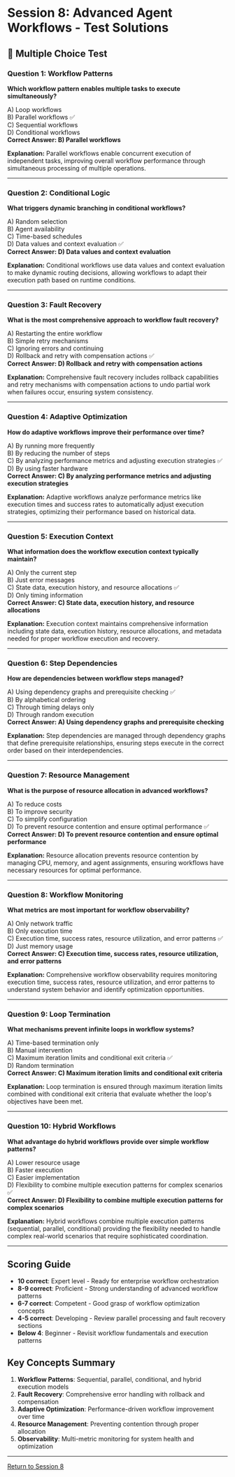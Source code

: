 # Session 8: Advanced Agent Workflows - Test Solutions

## 📝 Multiple Choice Test

### Question 1: Workflow Patterns
**Which workflow pattern enables multiple tasks to execute simultaneously?**

A) Loop workflows  
B) Parallel workflows ✅  
C) Sequential workflows  
D) Conditional workflows  
**Correct Answer: B) Parallel workflows**

**Explanation:** Parallel workflows enable concurrent execution of independent tasks, improving overall workflow performance through simultaneous processing of multiple operations.

---

### Question 2: Conditional Logic
**What triggers dynamic branching in conditional workflows?**

A) Random selection  
B) Agent availability  
C) Time-based schedules  
D) Data values and context evaluation ✅  
**Correct Answer: D) Data values and context evaluation**

**Explanation:** Conditional workflows use data values and context evaluation to make dynamic routing decisions, allowing workflows to adapt their execution path based on runtime conditions.

---

### Question 3: Fault Recovery
**What is the most comprehensive approach to workflow fault recovery?**

A) Restarting the entire workflow  
B) Simple retry mechanisms  
C) Ignoring errors and continuing  
D) Rollback and retry with compensation actions ✅  
**Correct Answer: D) Rollback and retry with compensation actions**

**Explanation:** Comprehensive fault recovery includes rollback capabilities and retry mechanisms with compensation actions to undo partial work when failures occur, ensuring system consistency.

---

### Question 4: Adaptive Optimization
**How do adaptive workflows improve their performance over time?**

A) By running more frequently  
B) By reducing the number of steps  
C) By analyzing performance metrics and adjusting execution strategies ✅  
D) By using faster hardware  
**Correct Answer: C) By analyzing performance metrics and adjusting execution strategies**

**Explanation:** Adaptive workflows analyze performance metrics like execution times and success rates to automatically adjust execution strategies, optimizing their performance based on historical data.

---

### Question 5: Execution Context
**What information does the workflow execution context typically maintain?**

A) Only the current step  
B) Just error messages  
C) State data, execution history, and resource allocations ✅  
D) Only timing information  
**Correct Answer: C) State data, execution history, and resource allocations**

**Explanation:** Execution context maintains comprehensive information including state data, execution history, resource allocations, and metadata needed for proper workflow execution and recovery.

---

### Question 6: Step Dependencies
**How are dependencies between workflow steps managed?**

A) Using dependency graphs and prerequisite checking ✅  
B) By alphabetical ordering  
C) Through timing delays only  
D) Through random execution  
**Correct Answer: A) Using dependency graphs and prerequisite checking**

**Explanation:** Step dependencies are managed through dependency graphs that define prerequisite relationships, ensuring steps execute in the correct order based on their interdependencies.

---

### Question 7: Resource Management
**What is the purpose of resource allocation in advanced workflows?**

A) To reduce costs  
B) To improve security  
C) To simplify configuration  
D) To prevent resource contention and ensure optimal performance ✅  
**Correct Answer: D) To prevent resource contention and ensure optimal performance**

**Explanation:** Resource allocation prevents resource contention by managing CPU, memory, and agent assignments, ensuring workflows have necessary resources for optimal performance.

---

### Question 8: Workflow Monitoring
**What metrics are most important for workflow observability?**

A) Only network traffic  
B) Only execution time  
C) Execution time, success rates, resource utilization, and error patterns ✅  
D) Just memory usage  
**Correct Answer: C) Execution time, success rates, resource utilization, and error patterns**

**Explanation:** Comprehensive workflow observability requires monitoring execution time, success rates, resource utilization, and error patterns to understand system behavior and identify optimization opportunities.

---

### Question 9: Loop Termination
**What mechanisms prevent infinite loops in workflow systems?**

A) Time-based termination only  
B) Manual intervention  
C) Maximum iteration limits and conditional exit criteria ✅  
D) Random termination  
**Correct Answer: C) Maximum iteration limits and conditional exit criteria**

**Explanation:** Loop termination is ensured through maximum iteration limits combined with conditional exit criteria that evaluate whether the loop's objectives have been met.

---

### Question 10: Hybrid Workflows
**What advantage do hybrid workflows provide over simple workflow patterns?**

A) Lower resource usage  
B) Faster execution  
C) Easier implementation  
D) Flexibility to combine multiple execution patterns for complex scenarios ✅  
**Correct Answer: D) Flexibility to combine multiple execution patterns for complex scenarios**

**Explanation:** Hybrid workflows combine multiple execution patterns (sequential, parallel, conditional) providing the flexibility needed to handle complex real-world scenarios that require sophisticated coordination.

---

## Scoring Guide

- **10 correct**: Expert level - Ready for enterprise workflow orchestration  
- **8-9 correct**: Proficient - Strong understanding of advanced workflow patterns  
- **6-7 correct**: Competent - Good grasp of workflow optimization concepts  
- **4-5 correct**: Developing - Review parallel processing and fault recovery sections  
- **Below 4**: Beginner - Revisit workflow fundamentals and execution patterns  

## Key Concepts Summary

1. **Workflow Patterns**: Sequential, parallel, conditional, and hybrid execution models  
2. **Fault Recovery**: Comprehensive error handling with rollback and compensation  
3. **Adaptive Optimization**: Performance-driven workflow improvement over time  
4. **Resource Management**: Preventing contention through proper allocation  
5. **Observability**: Multi-metric monitoring for system health and optimization  

---

[Return to Session 8](Session8_Advanced_Agent_Workflows.md)